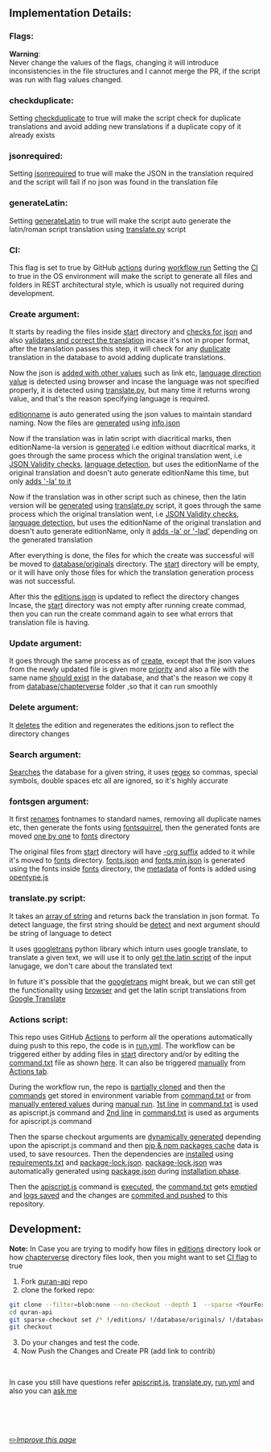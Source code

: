 ## Implementation Details:

### Flags:

**Warning**:<br>
Never change the values of the flags, changing it will introduce inconsistencies in the file structures and I cannot merge the PR, if the script was run with flag values changed.

### checkduplicate:
Setting [checkduplicate](https://github.com/fawazahmed0/quran-api/blob/af77602a92a2ea906b0dd970b4bfeb8bc79c0bc2/apiscript.js#L3 "checkduplicate") to true will make the script check for duplicate translations and avoid adding new translations if a duplicate copy of it already exists
### jsonrequired:
Setting [jsonrequired](https://github.com/fawazahmed0/quran-api/blob/af77602a92a2ea906b0dd970b4bfeb8bc79c0bc2/apiscript.js#L5 "jsonrequired") to true will make the JSON in the translation required and the script will fail if no json was found in the translation file
### generateLatin:
Setting [generateLatin](https://github.com/fawazahmed0/quran-api/blob/af77602a92a2ea906b0dd970b4bfeb8bc79c0bc2/apiscript.js#L7 "generateLatin") to true will make the script auto generate the latin/roman script translation using [translate.py](https://github.com/fawazahmed0/quran-api/blob/1/translate.py "translate.py") script
### CI:
This flag is set to true by GitHub [actions](https://docs.github.com/en/actions/configuring-and-managing-workflows/using-environment-variables#default-environment-variables) during [workflow run](https://github.com/fawazahmed0/quran-api/blob/1/.github/workflows/run.yml)
Setting the [CI](https://github.com/fawazahmed0/quran-api/blob/2e1f279e9ee27ca25cdcb0bfd1facda28b40a652/apiscript.js#L340) to true in the OS environment will make the script to generate all files and folders in REST architectural style, which is usually not required during development.




### Create argument:
It starts by reading the files inside [start](https://github.com/fawazahmed0/quran-api/tree/1/start "start") directory and [checks for json](https://github.com/fawazahmed0/quran-api/blob/af77602a92a2ea906b0dd970b4bfeb8bc79c0bc2/apiscript.js#L136 "checks for json") and also [validates and correct the translation](https://github.com/fawazahmed0/quran-api/blob/af77602a92a2ea906b0dd970b4bfeb8bc79c0bc2/apiscript.js#L346 "validates and correct the translation") incase it's not in proper format, after the translation passes this step, it will check for any [duplicate](https://github.com/fawazahmed0/quran-api/blob/af77602a92a2ea906b0dd970b4bfeb8bc79c0bc2/apiscript.js#L815 "duplicate") translation in the database to avoid adding duplicate translations.

Now the json is [added with other values](https://github.com/fawazahmed0/quran-api/blob/af77602a92a2ea906b0dd970b4bfeb8bc79c0bc2/apiscript.js#L823 "added with other values") such as link etc, [language direction value](https://github.com/fawazahmed0/quran-api/blob/af77602a92a2ea906b0dd970b4bfeb8bc79c0bc2/apiscript.js#L949 "language direction value") is detected using browser and incase the language was not specified properly, it is detected using [translate.py](https://github.com/fawazahmed0/quran-api/blob/1/translate.py "translate.py"), but many time it returns wrong value, and that's the reason specifying language is required.

[editionname](https://github.com/fawazahmed0/quran-api/blob/af77602a92a2ea906b0dd970b4bfeb8bc79c0bc2/apiscript.js#L874 "editionname") is auto generated using the json values to maintain standard naming. Now the files are [generated](https://github.com/fawazahmed0/quran-api/blob/af77602a92a2ea906b0dd970b4bfeb8bc79c0bc2/apiscript.js#L290 "generated") using [info.json](https://cdn.jsdelivr.net/gh/fawazahmed0/quran-api@1/info.json)

Now if the translation was in latin script with diacritical marks, then editionName-la version is [generated](https://github.com/fawazahmed0/quran-api/blob/af77602a92a2ea906b0dd970b4bfeb8bc79c0bc2/apiscript.js#L218 "generated") i.e edition without diacritical marks, it goes through the same process which the original translation went, i.e [JSON Validity checks](https://github.com/fawazahmed0/quran-api/blob/af77602a92a2ea906b0dd970b4bfeb8bc79c0bc2/apiscript.js#L136 "JSON Validity checks"), [language detection](https://github.com/fawazahmed0/quran-api/blob/af77602a92a2ea906b0dd970b4bfeb8bc79c0bc2/apiscript.js#L837 "language detection"), but uses the editionName of the original translation and doesn't auto generate editionName this time, but only [adds '-la' to it](https://github.com/fawazahmed0/quran-api/blob/af77602a92a2ea906b0dd970b4bfeb8bc79c0bc2/apiscript.js#L222 "adds '-la' to it")

Now if the translation was in other script such as chinese, then the latin version will be [generated](https://github.com/fawazahmed0/quran-api/blob/af77602a92a2ea906b0dd970b4bfeb8bc79c0bc2/apiscript.js#L226 "generated") using [translate.py](https://github.com/fawazahmed0/quran-api/blob/1/translate.py "translate.py") script, it goes through the same process which the original translation went, i.e [JSON Validity checks](https://github.com/fawazahmed0/quran-api/blob/af77602a92a2ea906b0dd970b4bfeb8bc79c0bc2/apiscript.js#L136 "JSON Validity checks"), [language detection](https://github.com/fawazahmed0/quran-api/blob/af77602a92a2ea906b0dd970b4bfeb8bc79c0bc2/apiscript.js#L837 "language detection"), but uses the editionName of the original translation and doesn't auto generate editionName, only it [adds -la' or '-lad'](https://github.com/fawazahmed0/quran-api/blob/af77602a92a2ea906b0dd970b4bfeb8bc79c0bc2/apiscript.js#L248 "adds -la' or '-lad'") depending on the generated translation

After everything is done, the files for which the create was successful will be moved to [database/originals](https://github.com/fawazahmed0/quran-api/tree/1/database/originals "database/originals") directory. The [start](https://github.com/fawazahmed0/quran-api/tree/1/start "start") directory will be empty, or it will have only those files for which the translation generation process was not successful.

After this the [editions.json](https://cdn.jsdelivr.net/gh/fawazahmed0/quran-api@1/editions.json "editions.json") is updated to reflect the directory changes
Incase, the [start](https://github.com/fawazahmed0/quran-api/tree/1/start "start") directory was not empty after running create commad, then you can run the create command again to see what errors that translation file is having.

### Update argument:
It goes through the same process as of [create](#create-argument), except that the json values from the newly updated file is given more [priority](https://github.com/fawazahmed0/quran-api/blob/af77602a92a2ea906b0dd970b4bfeb8bc79c0bc2/apiscript.js#L208 "priority") and also a file with the same name [should exist](https://github.com/fawazahmed0/quran-api/blob/af77602a92a2ea906b0dd970b4bfeb8bc79c0bc2/apiscript.js#L165 "should exist") in the database, and that's the reason we copy it from [database/chapterverse](https://github.com/fawazahmed0/quran-api/tree/1/database/chapterverse "database/chapterverse") folder ,so that it can run smoothly

### Delete argument:
It [deletes](https://github.com/fawazahmed0/quran-api/blob/af77602a92a2ea906b0dd970b4bfeb8bc79c0bc2/apiscript.js#L475 "deletes") the edition and regenerates the editions.json to reflect the directory changes

### Search argument:
[Searches](https://github.com/fawazahmed0/quran-api/blob/af77602a92a2ea906b0dd970b4bfeb8bc79c0bc2/apiscript.js#L1127 "Searches") the database for a given string, it uses [regex](https://github.com/fawazahmed0/quran-api/blob/af77602a92a2ea906b0dd970b4bfeb8bc79c0bc2/apiscript.js#L445 "regex") so commas, special symbols, double spaces etc all are ignored, so it's highly accurate

### fontsgen argument:
It first [renames](https://github.com/fawazahmed0/quran-api/blob/af77602a92a2ea906b0dd970b4bfeb8bc79c0bc2/apiscript.js#L534 "renames") fontnames to standard names, removing all duplicate names etc, then generate the fonts using [fontsquirrel](https://github.com/fawazahmed0/quran-api/blob/af77602a92a2ea906b0dd970b4bfeb8bc79c0bc2/apiscript.js#L687 "fontsquirrel"), then the generated fonts are moved [one by one](https://github.com/fawazahmed0/quran-api/blob/af77602a92a2ea906b0dd970b4bfeb8bc79c0bc2/apiscript.js#L619 "one by one") to [fonts](https://github.com/fawazahmed0/quran-api/tree/1/fonts "fonts") directory

The original files from [start](https://github.com/fawazahmed0/quran-api/tree/1/start "start") directory will have [-org suffix](https://github.com/fawazahmed0/quran-api/blob/1/fonts/al-qalam-quran-majeed-1-org.ttf "-org suffix") added to it while it's moved to [fonts](https://github.com/fawazahmed0/quran-api/tree/1/fonts "fonts") directory. [fonts.json](https://cdn.jsdelivr.net/gh/fawazahmed0/quran-api@1/fonts.json "fonts.json") and [fonts.min.json](https://cdn.jsdelivr.net/gh/fawazahmed0/quran-api@1/fonts.min.json "fonts.min.json") is generated using the fonts inside [fonts](https://github.com/fawazahmed0/quran-api/tree/1/fonts "fonts") directory, the [metadata](https://github.com/fawazahmed0/quran-api/blob/349fd2a2c5da1a74c479bcfc1fc824dd73121629/apiscript.js#L703) of fonts is added using [opentype.js](https://github.com/opentypejs/opentype.js)


### translate.py script:
It takes an [array of string](https://github.com/fawazahmed0/quran-api/blob/4d68518c8b4d831457999a1c281536fd8a5f004f/translate.py#L10 "array of string") and returns back the translation in json format. To detect language, the first string should be [detect](https://github.com/fawazahmed0/quran-api/blob/4d68518c8b4d831457999a1c281536fd8a5f004f/translate.py#L16 "detect") and next argument should be string of language to detect

It uses [googletrans](https://github.com/ssut/py-googletrans "googletrans") python library which inturn uses google translate, to translate a given text, we will use it to only [get the latin script](https://github.com/fawazahmed0/quran-api/blob/af77602a92a2ea906b0dd970b4bfeb8bc79c0bc2/apiscript.js#L1035 "get the latin script") of the input lanugage, we don't care about the translated text

In future it's possible that the [googletrans](https://github.com/ssut/py-googletrans "googletrans") might break, but we can still get the functionality using [browser](https://github.com/microsoft/playwright/ "browser") and get the latin script translations from [Google Translate](https://translate.google.com/ "Google Translate")

### Actions script:
This repo uses GitHub [Actions](https://github.com/features/actions) to perform all the operations automatically duing push to this repo, the code is in [run.yml](https://github.com/fawazahmed0/quran-api/blob/1/.github/workflows/run.yml).
The workflow can be triggered either by adding files in [start](https://github.com/fawazahmed0/quran-api/tree/1/start "start") directory and/or by editing the [command.txt](https://github.com/fawazahmed0/quran-api/blob/1/command.txt) file as shown [here](https://github.com/fawazahmed0/quran-api/blob/a009b7d06947628b4ad0dcfe9bf158313e1a5f36/.github/workflows/run.yml#L8). It can also be triggered [manually](https://github.com/fawazahmed0/quran-api/blob/a009b7d06947628b4ad0dcfe9bf158313e1a5f36/.github/workflows/run.yml#L12) from [Actions tab](https://github.com/fawazahmed0/quran-api/actions).

During the workflow run, the repo is [partially cloned](https://github.com/fawazahmed0/quran-api/blob/a009b7d06947628b4ad0dcfe9bf158313e1a5f36/.github/workflows/run.yml#L34)
and then the [commands](https://github.com/fawazahmed0/quran-api/blob/a009b7d06947628b4ad0dcfe9bf158313e1a5f36/.github/workflows/run.yml#L43) get stored in environment variable from [command.txt](https://github.com/fawazahmed0/quran-api/blob/1/command.txt) or from [manually entered values](https://github.com/fawazahmed0/quran-api/blob/a009b7d06947628b4ad0dcfe9bf158313e1a5f36/.github/workflows/run.yml#L50) during [manual run](https://github.com/fawazahmed0/quran-api/blob/a009b7d06947628b4ad0dcfe9bf158313e1a5f36/.github/workflows/run.yml#L12).
[1st line](https://github.com/fawazahmed0/quran-api/blob/a009b7d06947628b4ad0dcfe9bf158313e1a5f36/.github/workflows/run.yml#L47) in [command.txt](https://github.com/fawazahmed0/quran-api/blob/37ad6ba071aa287d308f7191fc0f01bc088eb6ab/command.txt#L1) is used as apiscript.js command and [2nd line](https://github.com/fawazahmed0/quran-api/blob/a009b7d06947628b4ad0dcfe9bf158313e1a5f36/.github/workflows/run.yml#L48) in [command.txt](https://github.com/fawazahmed0/quran-api/blob/37ad6ba071aa287d308f7191fc0f01bc088eb6ab/command.txt#L2) is used as arguments for apiscript.js command

Then the sparse checkout arguments are [dynamically generated](https://github.com/fawazahmed0/quran-api/blob/a009b7d06947628b4ad0dcfe9bf158313e1a5f36/.github/workflows/run.yml#L61) depending upon the apiscript.js command and then [pip & npm packages cache](https://github.com/fawazahmed0/quran-api/blob/a009b7d06947628b4ad0dcfe9bf158313e1a5f36/.github/workflows/run.yml#L102) data is used, to save resources. Then the dependencies are [installed](https://github.com/fawazahmed0/quran-api/blob/a009b7d06947628b4ad0dcfe9bf158313e1a5f36/.github/workflows/run.yml#L115) using [requirements.txt](https://github.com/fawazahmed0/quran-api/blob/1/requirements.txt) and [package-lock.json](https://github.com/fawazahmed0/quran-api/blob/1/package-lock.json). [package-lock.json](https://github.com/fawazahmed0/quran-api/blob/1/package-lock.json) was automatically generated using [package.json](https://github.com/fawazahmed0/quran-api/blob/1/package.json) during [installation phase](https://github.com/fawazahmed0/quran-api/blob/a009b7d06947628b4ad0dcfe9bf158313e1a5f36/.github/workflows/run.yml#L118).

Then the [apiscript.js](https://github.com/fawazahmed0/quran-api/blob/1/apiscript.js "apiscript.js") command is [executed](https://github.com/fawazahmed0/quran-api/blob/a009b7d06947628b4ad0dcfe9bf158313e1a5f36/.github/workflows/run.yml#L121), the [command.txt](https://github.com/fawazahmed0/quran-api/blob/1/command.txt) gets [emptied](https://github.com/fawazahmed0/quran-api/blob/a009b7d06947628b4ad0dcfe9bf158313e1a5f36/.github/workflows/run.yml#L125) and [logs saved](https://github.com/fawazahmed0/quran-api/blob/a009b7d06947628b4ad0dcfe9bf158313e1a5f36/.github/workflows/run.yml#L130)  and the changes are [commited and pushed](https://github.com/fawazahmed0/quran-api/blob/a009b7d06947628b4ad0dcfe9bf158313e1a5f36/.github/workflows/run.yml#L137) to this repository.

## Development:

**Note:** In Case you are trying to modify how files in [editions](https://github.com/fawazahmed0/quran-api/tree/1/editions) directory look or how [chapterverse](https://github.com/fawazahmed0/quran-api/tree/1/database/chapterverse) directory files look, then you might want to set [CI flag](#ci) to true


1.  Fork [quran-api](https://github.com/fawazahmed0/quran-api "quran-api") repo
2.  clone the forked repo:
```bash
git clone --filter=blob:none --no-checkout --depth 1  --sparse <YourFork.git>
cd quran-api
git sparse-checkout set /* !/editions/ !/database/originals/ !/database/chapterverse/
git checkout
```
3. Do your changes and test the code.
4. Now Push the Changes and Create PR (add link to contrib)




<br>

In case you still have questions refer [apiscript.js](https://github.com/fawazahmed0/quran-api/blob/1/apiscript.js "apiscript.js"), [translate.py](https://github.com/fawazahmed0/quran-api/blob/1/translate.p "translate.py"), [run.yml](https://github.com/fawazahmed0/quran-api/blob/1/.github/workflows/run.yml)
and also you can [ask me](https://github.com/fawazahmed0/quran-api/issues/new "ask me ")

<br>
<br>
<br>

[:pencil2:*Improve this page*](https://github.com/fawazahmed0/quran-api/edit/1/Implementation.md)
